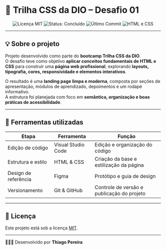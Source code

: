 # 🎨 Trilha CSS da DIO – Desafio 01  

<p align="center">
  <img src="https://img.shields.io/badge/License-MIT-yellow.svg" alt="Licença MIT"/>
  <img src="https://img.shields.io/badge/status-concluído-brightgreen" alt="Status: Concluído"/>
  <img src="https://img.shields.io/github/last-commit/thiago-pereira79/desafio-landing-page?logo=git&color=blue&label=último%20commit" alt="Último Commit"/>
  <img src="https://img.shields.io/badge/feito%20com-HTML%20%26%20CSS-orange" alt="HTML e CSS"/>
</p>

---

## 💡 Sobre o projeto  

Projeto desenvolvido como parte do **bootcamp Trilha CSS da DIO**.  
O desafio teve como objetivo **aplicar conceitos fundamentais de HTML e CSS** para construir uma **página web profissional**, explorando **layouts, tipografia, cores, responsividade e elementos interativos**.  

O resultado é uma **landing page limpa e moderna**, composta por seções de apresentação, módulos de aprendizado, depoimentos e um rodapé informativo.  
A estrutura foi planejada com foco em **semântica, organização e boas práticas de acessibilidade**.

---

## 🧠 Ferramentas utilizadas  

| Etapa | Ferramenta | Função |
|-------|-------------|--------|
| Edição de código | Visual Studio Code | Edição e organização do código |
| Estrutura e estilo | HTML & CSS | Criação da base e estilização da página |
| Design de referência | Figma | Protótipo e guia de design |
| Versionamento | Git & GitHub | Controle de versão e publicação do projeto |

---

## 📄 Licença  
Este projeto está sob a licença [MIT](./LICENSE).  

---

👨🏾‍💻 Desenvolvido por **Thiago Pereira**
